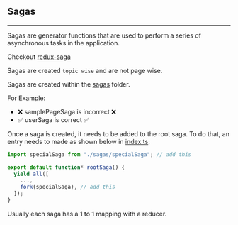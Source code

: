 ## Sagas

---

Sagas are generator functions that are used to perform a series of asynchronous tasks in the application.

Checkout [redux-saga](https://redux-saga.js.org/)

Sagas are created `topic wise` and are not page wise.

Sagas are created within the [sagas](./sagas/) folder.

For Example:

- ❌ samplePageSaga is incorrect ❌
- ✅ userSaga is correct ✅

Once a saga is created, it needs to be added to the root saga. To do that, an entry needs to made as shown below in [index.ts](./index.ts):

```typescript
import specialSaga from "./sagas/specialSaga"; // add this

export default function* rootSaga() {
  yield all([
    ...,
    fork(specialSaga), // add this
  ]);
}
```

Usually each saga has a 1 to 1 mapping with a reducer.
